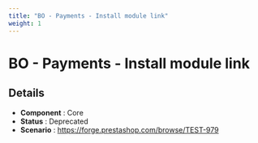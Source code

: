 ```yaml
---
title: "BO - Payments - Install module link"
weight: 1
---
```


# BO - Payments - Install module link
## Details
* **Component** : Core
* **Status** : Deprecated
* **Scenario** : https://forge.prestashop.com/browse/TEST-979

